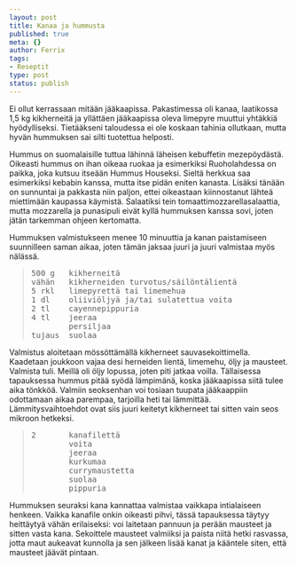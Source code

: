 ```yaml
--- 
layout: post
title: Kanaa ja hummusta
published: true
meta: {}
author: Ferrix
tags: 
- Reseptit
type: post
status: publish
---
```

Ei ollut kerrassaan mitään jääkaapissa. Pakastimessa oli kanaa,
laatikossa 1,5 kg kikherneitä ja yllättäen jääkaapissa oleva limepyre
muuttui yhtäkkiä hyödylliseksi. Tietääkseni taloudessa ei ole koskaan
tahinia ollutkaan, mutta hyvän hummuksen sai silti tuotettua helposti.

Hummus on suomalaisille tuttua lähinnä läheisen kebuffetin
mezepöydästä. Oikeasti hummus on ihan oikeaa ruokaa ja esimerkiksi
Ruoholahdessa on paikka, joka kutsuu itseään Hummus Houseksi. Sieltä
herkkua saa esimerkiksi kebabin kanssa, mutta itse pidän eniten
kanasta. Lisäksi tänään on sunnuntai ja pakkasta niin paljon, ettei
oikeastaan kiinnostanut lähteä miettimään kaupassa käymistä.
Salaatiksi tein tomaattimozzarellasalaattia, mutta mozzarella ja
punasipuli eivät kyllä hummuksen kanssa sovi, joten jätän tarkemman
ohjeen kertomatta.

Hummuksen valmistukseen menee 10 minuuttia ja kanan paistamiseen
suunnilleen saman aikaa, joten tämän jaksaa juuri ja juuri valmistaa
myös nälässä.

<blockquote>
<pre>500 g   kikherneitä
vähän   kikherneiden turvotus/säilöntälientä
5 rkl   limepyrettä tai limemehua
1 dl    oliiviöljyä ja/tai sulatettua voita
2 tl    cayennepippuria
4 tl    jeeraa
        persiljaa
tujaus  suolaa
</pre>
</blockquote>

Valmistus aloitetaan mössöttämällä kikherneet sauvasekoittimella.
Kaadetaan joukkoon vajaa desi herneiden lientä, limemehu, öljy ja
mausteet. Valmista tuli. Meillä oli öljy lopussa, joten piti jatkaa
voilla. Tällaisessa tapauksessa hummus pitää syödä lämpimänä, koska
jääkaapissa siitä tulee aika tönkköä. Valmiin seoksenhan voi tosiaan
tuupata jääkaappiin odottamaan aikaa parempaa, tarjoilla heti tai
lämmittää. Lämmitysvaihtoehdot ovat siis juuri keitetyt kikherneet tai
sitten vain seos mikroon hetkeksi.

<blockquote>
<pre>2       kanafilettä
        voita
        jeeraa
        kurkumaa
        currymaustetta
        suolaa
        pippuria
</pre>
</blockquote>

Hummuksen seuraksi kana kannattaa valmistaa vaikkapa intialaiseen
henkeen. Vaikka kanafile onkin oikeasti pihvi, tässä tapauksessa
täytyy heittäytyä vähän erilaiseksi: voi laitetaan pannuun ja perään
mausteet ja sitten vasta kana. Sekoittele mausteet valmiiksi ja paista
niitä hetki rasvassa, jotta maut aukeavat kunnolla ja sen jälkeen
lisää kanat ja kääntele siten, että mausteet jäävät pintaan.
